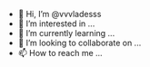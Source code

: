 - 👋 Hi, I’m @vvvladesss
- 👀 I’m interested in ...
- 🌱 I’m currently learning ...
- 💞️ I’m looking to collaborate on ...
- 📫 How to reach me ...

<!---
vvvladesss/vvvladesss is a ✨ special ✨ repository because its `README.md` (this file) appears on your GitHub profile.
You can click the Preview link to take a look at your changes.
--->
